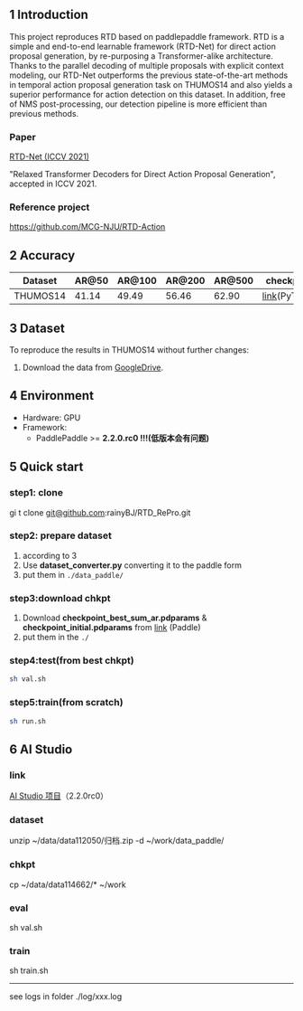 ## 1 Introduction

This project reproduces RTD based on paddlepaddle framework. RTD is a simple and end-to-end learnable framework (RTD-Net) for direct action proposal generation, by re-purposing a Transformer-alike architecture. Thanks to the parallel decoding of multiple proposals with explicit context modeling, our RTD-Net outperforms the previous state-of-the-art methods in temporal action proposal generation task on THUMOS14 and also yields a superior performance for action detection on this dataset. In addition, free of NMS post-processing, our detection pipeline is more efficient than previous methods.

### Paper

[RTD-Net (ICCV 2021)](https://arxiv.org/pdf/2102.01894.pdf)

 "Relaxed Transformer Decoders for Direct Action Proposal Generation", accepted in ICCV 2021.

### Reference project

https://github.com/MCG-NJU/RTD-Action

## 2 Accuracy

| Dataset  | AR@50 | AR@100 | AR@200 | AR@500 | checkpoint                                                   |
| -------- | ----- | ------ | ------ | ------ | ------------------------------------------------------------ |
| THUMOS14 | 41.14 | 49.49  | 56.46  | 62.90  | [link](https://drive.google.com/file/d/1h20GnPhaJP3QkwVspn_ndXevJ97FGpE6/view?usp=sharing)(PyTorch) |

## 3 Dataset

To reproduce the results in THUMOS14 without further changes:

1. Download the data from [GoogleDrive](https://drive.google.com/drive/folders/13KwgSgeZKWwIYE77PVo4_dvZhf8qQisJ?usp=sharing).

## 4 Environment

- Hardware: GPU
- Framework:
  - PaddlePaddle >= **2.2.0.rc0 !!!(低版本会有问题)**

## 5 Quick start

### step1: clone

gi t clone git@github.com:rainyBJ/RTD_RePro.git

### step2: prepare dataset

1. according to 3
2. Use **dataset_converter.py** converting it to the paddle form
3. put them in ```./data_paddle/```

### step3:download chkpt

1. Download **checkpoint_best_sum_ar.pdparams**  & **checkpoint_initial.pdparams** from [link](https://aistudio.baidu.com/aistudio/datasetdetail/114662) (Paddle)
2. put them in the ```./```

### step4:test(from best chkpt)

```bash
sh val.sh 
```

### step5:train(from scratch)

``` bash
sh run.sh
```

## 6 AI Studio

### link

[AI Studio 项目](https://aistudio.baidu.com/aistudio/projectdetail/2559085?shared=1)（2.2.0rc0）

### dataset

unzip ~/data/data112050/归档.zip -d ~/work/data_paddle/

### chkpt

cp ~/data/data114662/* ~/work

### eval

sh val.sh

### train

sh train.sh

---

see logs in folder ./log/xxx.log
